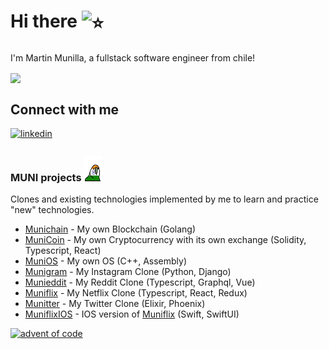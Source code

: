 # Hi there <img alt="⭐" src="https://raw.githubusercontent.com/blackcater/blackcater/master/images/Hi.gif" align="top" height="18">

I'm Martin Munilla, a fullstack software engineer from chile!

<img align="center" src="https://github-readme-stats.vercel.app/api/top-langs?username=martinmunillas&layout=compact&hide=scss,css,html,batchfile,dockerfile&title_color=6aa6f8&text_color=8a919a&icon_color=6aa6f8&bg_color=0e1116&langs_count=1000" />


## Connect with me
<a href="https://www.linkedin.com/in/martinmunilla/" target="_blank">
<img src=https://img.shields.io/badge/linkedin-%231E77B5.svg?&style=for-the-badge&logo=linkedin&logoColor=white alt=linkedin style="margin-bottom: 5px;" />
</a>

### MUNI projects <img src="https://raw.githubusercontent.com/ItsAnunesS/ItsAnunesS/master/src/img/parrots/flags/indiaparrot.gif" width="30" height="40"/>
Clones and existing technologies implemented by me to learn and practice "new" technologies.

- [Munichain](https://github.com/martinmunillas/munichain) - My own Blockchain (Golang)
- [MuniCoin](https://github.com/martinmunillas/Municoin) - My own Cryptocurrency with its own exchange (Solidity, Typescript, React)
- [MuniOS](https://github.com/martinmunillas/MuniOS) - My own OS (C++, Assembly)
- [Munigram](https://github.com/martinmunillas/Munigram) - My Instagram Clone (Python, Django)
- [Munieddit](https://github.com/martinmunillas/munieddit) - My Reddit Clone (Typescript, Graphql, Vue)
- [Muniflix](https://github.com/martinmunillas/Muniflix) - My Netflix Clone (Typescript, React, Redux)
- [Munitter](https://github.com/martinmunillas/Munitter) - My Twitter Clone (Elixir, Phoenix)
- [MuniflixIOS](https://github.com/martinmunillas/MuniflixIOS) - IOS version of [Muniflix](https://github.com/martinmunillas/Muniflix) (Swift, SwiftUI)


<a href="https://github.com/martinmunillas/advent-of-code" target="_blank">
  <img src="https://github-readme-stats.vercel.app/api/pin/?username=martinmunillas&repo=advent-of-code&theme=dark" alt="advent of code" />
</a>
